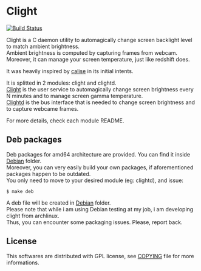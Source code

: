 # Clight

[![Build Status](https://travis-ci.org/FedeDP/Clight.svg?branch=master)](https://travis-ci.org/FedeDP/Clight)

Clight is a C daemon utility to automagically change screen backlight level to match ambient brightness.  
Ambient brightness is computed by capturing frames from webcam.  
Moreover, it can manage your screen temperature, just like redshift does.  

It was heavily inspired by [calise](http://calise.sourceforge.net/wordpress/) in its initial intents.  

It is splitted in 2 modules: clight and clightd.  
[Clight](https://github.com/FedeDP/Clight/tree/master/clight) is the user service to automagically change screen brightness every N minutes and to manage screen gamma temperature.  
[Clightd](https://github.com/FedeDP/Clight/tree/master/clightd) is the bus interface that is needed to change screen brightness and to capture webcame frames.  

For more details, check each module README.

## Deb packages
Deb packages for amd64 architecture are provided. You can find it inside [Debian](https://github.com/FedeDP/Clight/blob/master/COPYING) folder.  
Moreover, you can very easily build your own packages, if aforementioned packages happen to be outdated.  
You only need to move to your desired module (eg: clightd), and issue:

    $ make deb

A deb file will be created in [Debian](https://github.com/FedeDP/Clight/blob/master/COPYING) folder.  
Please note that while i am using Debian testing at my job, i am developing clight from archlinux.  
Thus, you can encounter some packaging issues. Please, report back.  

## License
This softwares are distributed with GPL license, see [COPYING](https://github.com/FedeDP/Clight/blob/master/COPYING) file for more informations.
